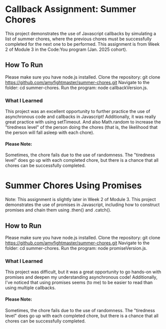 # Callback Assignment: Summer Chores
This project demonstrates the use of Javascript callbacks by simulating a list of summer chores, where the previous chores must be successfully completed for the next one to be performed. This assignment is from Week 2 of Module 3 in the Code:You program (Jan. 2025 cohort).

## How To Run
Please make sure you have node.js installed.
Clone the repository: git clone https://github.com/amyfightmaster/summer-chores.git 
Navigate to the folder: cd summer-chores. Run the program: node callbackVersion.js.

### What I Learned
This project was an excellent opportunity to further practice the use of asynchronous code and callbacks in Javascript! 
Additionally, it was really great practice with using setTimeout. 
And also Math.random to increase the "tiredness level" of the person doing the chores (that is, the likelihood that the person will fall asleep with each chore).

#### Please Note:
Sometimes, the chore fails due to the use of randomness. 
The "tiredness level" does go up with each completed chore, but there is a chance that all chores can be successfully completed.

# Summer Chores Using Promises
Note: This assignment is slightly later in Week 2 of Module 3.  This project demonstrates the use of promises in Javascript, including how to construct promises and chain them using .then() and .catch().  

## How to Run
Please make sure you have node.js installed.
Clone the repository: git clone https://github.com/amyfightmaster/summer-chores.git 
Navigate to the folder: cd summer-chores. Run the program: node promiseVersion.js.

### What I Learned
This project was difficult, but it was a great opportunity to go hands-on with promises and deepen my understanding asynchronous code!  Additionally, I've noticed that using promises seems (to me) to be easier to read than using multiple callbacks.    

#### Please Note:
Sometimes, the chore fails due to the use of randomness. 
The "tiredness level" does go up with each completed chore, but there is a chance that all chores can be successfully completed.
